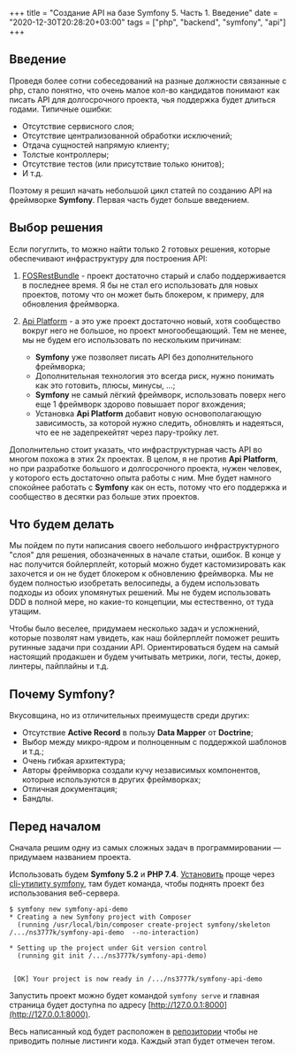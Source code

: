 +++
title = "Создание API на базе Symfony 5. Часть 1. Введение"
date = "2020-12-30T20:28:20+03:00"
tags = ["php", "backend", "symfony", "api"]
+++

## Введение

Проведя более сотни собеседований на разные должности связанные с php, стало понятно, что очень малое кол-во кандидатов
понимают как писать API для долгосрочного проекта, чья поддержка будет длиться годами. Типичные ошибки:

- Отсутствие сервисного слоя;
- Отсутствие централизованной обработки исключений;
- Отдача сущностей напрямую клиенту;
- Толстые контроллеры;
- Отсутствие тестов (или присутствие только юнитов);
- И т.д.

Поэтому я решил начать небольшой цикл статей по созданию API на фреймворке **Symfony**. Первая часть будет больше
введением.

## Выбор решения

Если погуглить, то можно найти только 2 готовых решения, которые обеспечивают инфраструктуру для построения API:

1. [FOSRestBundle](https://github.com/FriendsOfSymfony/FOSRestBundle) - проект достаточно старый и слабо поддерживается
в последнее время. Я бы не стал его использовать для новых проектов, потому что он может быть блокером, к примеру, для
обновления фреймворка.

2. [Api Platform](https://api-platform.com/) - а это уже проект достаточно новый, хотя сообщество вокруг него не большое,
но проект многообещающий. Тем не менее, мы не будем его использовать по нескольким причинам:
   - **Symfony** уже позволяет писать API без дополнительного фреймворка;
   - Дополнительная технология это всегда риск, нужно понимать как это готовить, плюсы, минусы, ...;
   - **Symfony** не самый лёгкий фреймворк, использовать поверх него еще 1 фреймворк здорово повышает порог вхождения;
   - Установка **Api Platform** добавит новую основополагающую зависимость, за которой нужно следить, обновлять и
     надеяться, что ее не задепрекейтят через пару-тройку лет.

Дополнительно стоит указать, что инфраструктурная часть API во многом похожа в этих 2х проектах. В целом, я не против
**Api Platform**, но при разработке большого и долгосрочного проекта, нужен человек, у которого есть достаточно опыта
работы с ним. Мне будет намного спокойнее работать с **Symfony** как он есть, потому что его поддержка и сообщество в
десятки раз больше этих проектов.

## Что будем делать

Мы пойдем по пути написания своего небольшого инфраструктурного "слоя" для решения, обозначенных в начале статьи,
ошибок. В конце у нас получится бойлерплейт, который можно будет кастомизировать как захочется и он не будет блокером к
обновлению фреймворка. Мы не будем полностью изобретать велосипеды, а будем использовать подходы из обоих упомянутых
решений. Мы не будем использовать DDD в полной мере, но какие-то концепции, мы естественно, от туда утащим.

Чтобы было веселее, придумаем несколько задач и усложнений, которые позволят нам увидеть, как наш бойлерплейт поможет
решить рутинные задачи при создании API. Ориентироваться будем на самый настоящий продакшен и будем учитывать метрики,
логи, тесты, докер, линтеры, пайплайны и т.д.

## Почему Symfony?

Вкусовщина, но из отличительных преимуществ среди других:

- Отсутствие **Active Record** в пользу **Data Mapper** от **Doctrine**; 
- Выбор между микро-ядром и полноценным с поддержкой шаблонов и т.д.;
- Очень гибкая архитектура;
- Авторы фреймворка создали кучу независимых компонентов, которые используются в других фреймворках;
- Отличная документация;
- Бандлы.

## Перед началом

Сначала решим одну из самых сложных задач в программировании — придумаем названием проекта.

Использовать будем **Symfony 5.2** и **PHP 7.4**. [Установить](https://symfony.com/doc/current/setup.html) проще через
[cli-утилиту symfony](https://symfony.com/download), там будет команда, чтобы поднять проект без использования
веб-сервера.

```shell
$ symfony new symfony-api-demo
* Creating a new Symfony project with Composer
  (running /usr/local/bin/composer create-project symfony/skeleton /.../ns3777k/symfony-api-demo  --no-interaction)

* Setting up the project under Git version control
  (running git init /.../ns3777k/symfony-api-demo)

                                                                                                                        
 [OK] Your project is now ready in /.../ns3777k/symfony-api-demo
```

Запустить проект можно будет командой `symfony serve` и главная страница будет доступна по адресу [http://127.0.0.1:8000](http://127.0.0.1:8000).

Весь написанный код будет расположен в [репозитории](https://github.com/ns3777k/symfony-api-demo) чтобы не приводить
полные листинги кода. Каждый этап будет отмечен тегом.